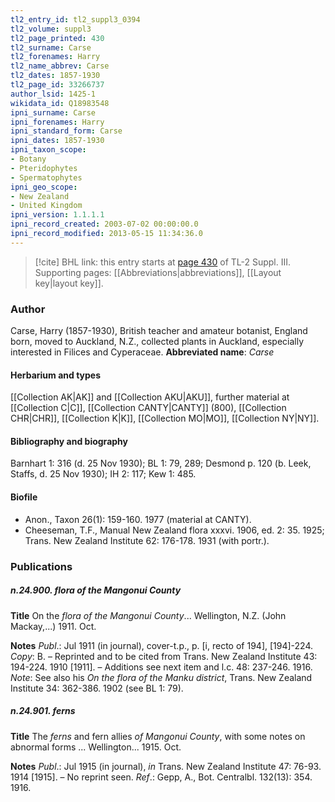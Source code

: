 ```yaml
---
tl2_entry_id: tl2_suppl3_0394
tl2_volume: suppl3
tl2_page_printed: 430
tl2_surname: Carse
tl2_forenames: Harry
tl2_name_abbrev: Carse
tl2_dates: 1857-1930
tl2_page_id: 33266737
author_lsid: 1425-1
wikidata_id: Q18983548
ipni_surname: Carse
ipni_forenames: Harry
ipni_standard_form: Carse
ipni_dates: 1857-1930
ipni_taxon_scope: 
- Botany
- Pteridophytes
- Spermatophytes
ipni_geo_scope: 
- New Zealand
- United Kingdom
ipni_version: 1.1.1.1
ipni_record_created: 2003-07-02 00:00:00.0
ipni_record_modified: 2013-05-15 11:34:36.0
---
```



> [!cite] BHL link: this entry starts at [page 430](https://www.biodiversitylibrary.org/page/33266737) of TL-2 Suppl. III.
> Supporting pages: [[Abbreviations|abbreviations]], [[Layout key|layout key]].

### Author

Carse, Harry (1857-1930), British teacher and amateur botanist, England born, moved to Auckland, N.Z., collected plants in Auckland, especially interested in Filices and Cyperaceae. 
**Abbreviated name**: *Carse*

#### Herbarium and types

[[Collection AK|AK]] and [[Collection AKU|AKU]], further material at [[Collection C|C]], [[Collection CANTY|CANTY]] (800), [[Collection CHR|CHR]], [[Collection K|K]], [[Collection MO|MO]], [[Collection NY|NY]].

#### Bibliography and biography

Barnhart 1: 316 (d. 25 Nov 1930); BL 1: 79, 289; Desmond p. 120 (b. Leek, Staffs, d. 25 Nov 1930); IH 2: 117; Kew 1: 485.

#### Biofile

- Anon., Taxon 26(1): 159-160. 1977 (material at CANTY).
- Cheeseman, T.F., Manual New Zealand flora xxxvi. 1906, ed. 2: 35. 1925; Trans. New Zealand Institute 62: 176-178. 1931 (with portr.).

### Publications

##### n.24.900. flora of the Mangonui County

**Title**
On the *flora of the Mangonui County*... Wellington, N.Z. (John Mackay,...) 1911. Oct.

**Notes**
*Publ*.: Jul 1911 (in journal), cover-t.p., p. \[i, recto of 194\], \[194\]-224. *Copy*: B. – Reprinted and to be cited from Trans. New Zealand Institute 43: 194-224. 1910 \[1911\]. – Additions see next item and l.c. 48: 237-246. 1916.
*Note*: See also his *On the flora of the Manku district*, Trans. New Zealand Institute 34: 362-386. 1902 (see BL 1: 79).

##### n.24.901. ferns

**Title**
The *ferns* and fern allies *of Mangonui County*, with some notes on abnormal forms ... Wellington... 1915. Oct.

**Notes**
*Publ*.: Jul 1915 (in journal), *in* Trans. New Zealand Institute 47: 76-93. 1914 \[1915\]. – No reprint seen.
*Ref*.: Gepp, A., Bot. Centralbl. 132(13): 354. 1916.


